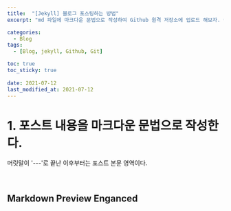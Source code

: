 ```yaml
---
title:  "[Jekyll] 블로그 포스팅하는 방법"
excerpt: "md 파일에 마크다운 문법으로 작성하여 Github 원격 저장소에 업로드 해보자. 에디터는 Visual Studio code 사용! 로컬 서버에서 확인도 해보자. "

categories:
  - Blog
tags:
  - [Blog, jekyll, Github, Git]

toc: true
toc_sticky: true
 
date: 2021-07-12
last_modified_at: 2021-07-12
---
```


# 1. 포스트 내용을 마크다운 문법으로 작성한다.

머릿말이 '---'로 끝난 이후부터는 포스트 본문 영역이다.

<br>

## Markdown Preview Enganced
